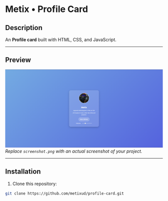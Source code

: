 # Metix • Profile Card

## Description

An **Profile card** built with HTML, CSS, and JavaScript.

---

## Preview

![Project Preview](screenshot.png)  
*Replace `screenshot.png` with an actual screenshot of your project.*

---

## Installation

1. Clone this repository:  
```bash
git clone https://github.com/metixud/profile-card.git
